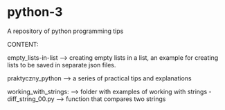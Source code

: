 # python-3
A repository of python programming tips

CONTENT:

empty_lists-in-list -->     creating empty lists in a list, an example for creating lists to be saved in separate json files.

praktyczny_python -->       a series of practical tips and explanations

working_with_strings:   --> folder with examples of working with strings
    - diff_string_00.py --> function that compares two strings
